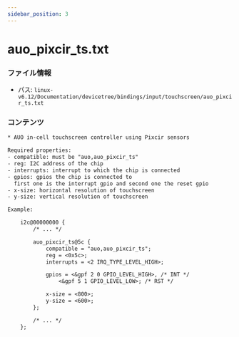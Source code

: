 ```yaml
---
sidebar_position: 3
---
```

# auo_pixcir_ts.txt

### ファイル情報

- パス: `linux-v6.12/Documentation/devicetree/bindings/input/touchscreen/auo_pixcir_ts.txt`

### コンテンツ

```txt
* AUO in-cell touchscreen controller using Pixcir sensors

Required properties:
- compatible: must be "auo,auo_pixcir_ts"
- reg: I2C address of the chip
- interrupts: interrupt to which the chip is connected
- gpios: gpios the chip is connected to
  first one is the interrupt gpio and second one the reset gpio
- x-size: horizontal resolution of touchscreen
- y-size: vertical resolution of touchscreen

Example:

	i2c@00000000 {
		/* ... */

		auo_pixcir_ts@5c {
			compatible = "auo,auo_pixcir_ts";
			reg = <0x5c>;
			interrupts = <2 IRQ_TYPE_LEVEL_HIGH>;

			gpios = <&gpf 2 0 GPIO_LEVEL_HIGH>, /* INT */
				<&gpf 5 1 GPIO_LEVEL_LOW>; /* RST */

			x-size = <800>;
			y-size = <600>;
		};

		/* ... */
	};

```

